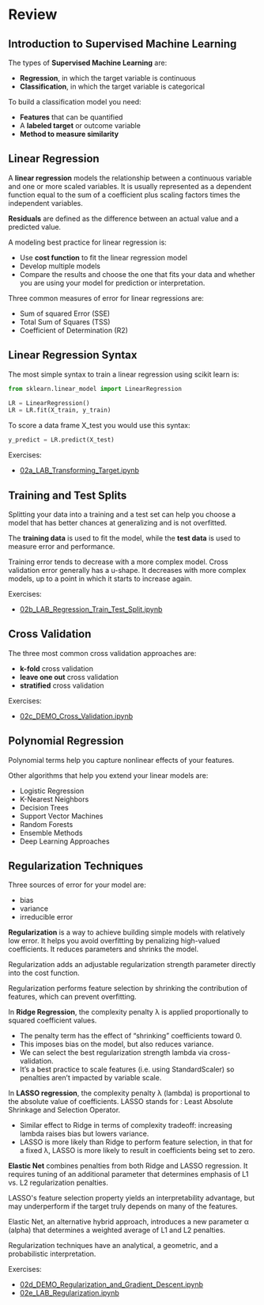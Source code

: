 # Review

## Introduction to Supervised Machine Learning

The types of **Supervised Machine Learning** are:

- **Regression**, in which the target variable is continuous
- **Classification**, in which the target variable is categorical

To build a classification model you need:

- **Features** that can be quantified
- A **labeled target** or outcome variable
- **Method to measure similarity**

## Linear Regression

A **linear regression** models the relationship between a continuous variable and one or more scaled variables. It is usually represented as a dependent function equal to the sum of a coefficient plus scaling factors times the independent variables.

**Residuals** are defined as the difference between an actual value and a predicted value.

A modeling best practice for linear regression is:

- Use **cost function** to fit the linear regression model
- Develop multiple models
- Compare the results and choose the one that fits your data and whether you are using your model for prediction or interpretation.

Three common measures of error for linear regressions are:

- Sum of squared Error (SSE)
- Total Sum of Squares (TSS)
- Coefficient of Determination (R2)

## Linear Regression Syntax

The most simple syntax to train a linear regression using scikit learn is:

```python
from sklearn.linear_model import LinearRegression

LR = LinearRegression()
LR = LR.fit(X_train, y_train)
```

To score a data frame X_test you would use this syntax:

```python
y_predict = LR.predict(X_test)
```

Exercises:

- [02a_LAB_Transforming_Target.ipynb](https://colab.research.google.com/github/iliyaML/ibm-machine-learning/blob/main/supervised-learning-regression/02a_LAB_Transforming_Target.ipynb)

## Training and Test Splits

Splitting your data into a training and a test set can help you choose a model that has better chances at generalizing and is not overfitted.

The **training data** is used to fit the model, while the **test data** is used to measure error and performance.

Training error tends to decrease with a more complex model. Cross validation error generally has a u-shape. It decreases with more complex models, up to a point in which it starts to increase again.

Exercises:

- [02b_LAB_Regression_Train_Test_Split.ipynb](https://colab.research.google.com/github/iliyaML/ibm-machine-learning/blob/main/supervised-learning-regression/02b_LAB_Regression_Train_Test_Split.ipynb)

## Cross Validation

The three most common cross validation approaches are:

- **k-fold** cross validation
- **leave one out** cross validation
- **stratified** cross validation

Exercises:

- [02c_DEMO_Cross_Validation.ipynb](https://colab.research.google.com/github/iliyaML/ibm-machine-learning/blob/main/supervised-learning-regression/02c_DEMO_Cross_Validation.ipynb)

## Polynomial Regression

Polynomial terms help you capture nonlinear effects of your features.

Other algorithms that help you extend your linear models are:

- Logistic Regression
- K-Nearest Neighbors
- Decision Trees
- Support Vector Machines
- Random Forests
- Ensemble Methods
- Deep Learning Approaches

## Regularization Techniques

Three sources of error for your model are:

- bias
- variance
- irreducible error

**Regularization** is a way to achieve building simple models with relatively low error. It helps you avoid overfitting by penalizing high-valued coefficients. It reduces parameters and shrinks the model.

Regularization adds an adjustable regularization strength parameter directly into the cost function.

Regularization performs feature selection by shrinking the contribution of features, which can prevent overfitting.

In **Ridge Regression**, the complexity penalty λ is applied proportionally to squared coefficient values.

- The penalty term has the effect of “shrinking” coefficients toward 0.
- This imposes bias on the model, but also reduces variance.
- We can select the best regularization strength lambda via cross-validation.
- It’s a best practice to scale features (i.e. using StandardScaler) so penalties aren’t impacted by variable scale.

In **LASSO regression**, the complexity penalty λ (lambda) is proportional to the absolute value of coefficients. LASSO stands for : Least Absolute Shrinkage and Selection Operator.

- Similar effect to Ridge in terms of complexity tradeoff: increasing lambda raises bias but lowers variance.
- LASSO is more likely than Ridge to perform feature selection, in that for a fixed λ, LASSO is more likely to result in coefficients being set to zero.

**Elastic Net** combines penalties from both Ridge and LASSO regression. It requires tuning of an additional parameter that determines emphasis of L1 vs. L2 regularization penalties.

LASSO's feature selection property yields an interpretability advantage, but may underperform if the target truly depends on many of the features.

Elastic Net, an alternative hybrid approach, introduces a new parameter α (alpha) that determines a weighted average of L1 and L2 penalties.

Regularization techniques have an analytical, a geometric, and a probabilistic interpretation.

Exercises:

- [02d_DEMO_Regularization_and_Gradient_Descent.ipynb](https://colab.research.google.com/github/iliyaML/ibm-machine-learning/blob/main/supervised-learning-regression/02d_DEMO_Regularization_and_Gradient_Descent.ipynb)
- [02e_LAB_Regularization.ipynb](https://colab.research.google.com/github/iliyaML/ibm-machine-learning/blob/main/supervised-learning-regression/02e_LAB_Regularization.ipynb)
